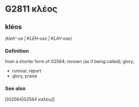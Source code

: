 # G2811 κλέος

## kléos

_(kleh'-os | KLEH-ose | KLAY-ose)_

### Definition

from a shorter form of G2564; renown (as if being called); glory; 

- rumour, report
- glory, praise

### See also

[[G2564|G2564 καλέω]]
